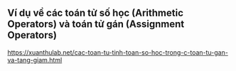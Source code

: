 ## Ví dụ về các toán tử số học (Arithmetic Operators) và toán tử gán (Assignment Operators)
https://xuanthulab.net/cac-toan-tu-tinh-toan-so-hoc-trong-c-toan-tu-gan-va-tang-giam.html
